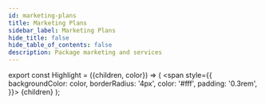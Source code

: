 ```yaml
---
id: marketing-plans
title: Marketing Plans
sidebar_label: Marketing Plans
hide_title: false
hide_table_of_contents: false
description: Package marketing and services 
---
```

export const Highlight = ({children, color}) => (
  <span
    style={{
      backgroundColor: color,
      borderRadius: '4px',
      color: '#fff',
      padding: '0.3rem',
    }}>
    {children}
  </span>
);